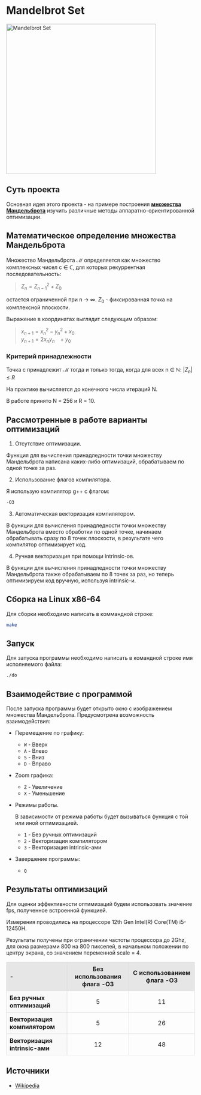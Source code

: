 # Mandelbrot Set
<img src="https://github.com/user-attachments/assets/9c81d36c-0835-463d-b92d-098ecb10fdc2" alt="Mandelbrot Set" width="400" height="400">

## Суть проекта
Основная идея этого проекта - на примере построения [**множества Мандельброта**](https://ru.wikipedia.org/wiki/%D0%9C%D0%BD%D0%BE%D0%B6%D0%B5%D1%81%D1%82%D0%B2%D0%BE_%D0%9C%D0%B0%D0%BD%D0%B4%D0%B5%D0%BB%D1%8C%D0%B1%D1%80%D0%BE%D1%82%D0%B0) изучить различные методы аппаратно-ориентированной оптимизации. 

## Математическое определение множества Мандельброта

Множество Мандельброта ℳ определяется как множество комплексных чисел c ∈ ℂ, для которых рекуррентная последовательность: <br>

> $Z_n = Z_{n-1}^2 + Z_0$ <br>

остается ограниченной при n → ∞.
$Z_0$ - фиксированная точка на комплексной плоскости.

 Выражение в координатах выглядит следующим образом: <br>
> $x_{n+1} = x_n^2 - y_n^2 + x_0$ <br>
$y_{n+1} = 2x_ny_n ~~~  + y_0$

### Критерий принадлежности
Точка c принадлежит ℳ тогда и только тогда, когда для всех n ∈ ℕ:
$|Z_n| ≤ R$

На практике вычисляется до конечного числа итераций N.

В работе принято N = 256 и R = 10.

## Рассмотренные в работе варианты оптимизаций
1. Отсутствие оптимизации.

Функция для вычисления принадледности точки множеству Мандельброта написана каких-либо оптимизаций, обрабатываем по одной точке за раз.

2. Использование флагов компилятора.

Я использую компилятор g++ с флагом:
```bash
-O3
```
3. Автоматическая векторизация компилятором.

В функции для вычисления принадледности точки множеству Мандельброта вместо обработки по одной точке, начинаем обрабатывать сразу по 8 точек плоскости, в результате чего компилятор оптимизирует код.

4. Ручная векторизация при помощи intrinsic-ов.

В функции для вычисления принадледности точки множеству Мандельброта также обрабатываем по 8 точек за раз, но теперь оптимизируем код вручную, используя intrinsic-и.

## Сборка на Linux x86-64
Для сборки необходимо написать в коммандной строке:
```bash
make
```

## Запуск
Для запуска программы необходимо написать в командной строке имя исполняемого файла:
```bash
./do
```

## Взаимодействие с программой
После запуска программы будет открыто окно с изображением множества Мандельброта. Предусмотрена возможность взаимодействия:

- Перемещение по графику:
    - ```W``` - Вверх
    - ```A``` - Влево
    - ```S``` - Вниз
    - ```D``` - Вправо

- Zoom графика:
    - ```Z``` - Увеличение
    - ```X``` - Уменьшение
 
- Режимы работы.

  В зависимости от режима работы будет вызываться функция с той или иной оптимизацией.
    - ```1``` - Без ручных оптимизаций
    - ```2``` - Векторизация компилятором
    - ```3``` - Векторизация intrinsic-ами

- Завершение программы:
    - ```Q```
 
## Результаты оптимизаций
Для оценки эффективности оптимизаций будем использовать значение fps, полученное встроенной функцией.

Измерения проводились на процессоре 12th Gen Intel(R) Core(TM) i5-12450H.

Результаты получены при ограничении частоты процессора до 2Ghz, для окна размерами 800 на 800 пикселей, в начальном положении по центру экрана, со значением переменной scale = 4.

<table style="width: 100%; border-collapse: collapse;">
  
  <tr>
    <th style="background-color: #e6e6e6; border: 1px solid #ddd; padding: 8px; text-align: left;">
      -
    </th>
    <th style="background-color: #e6e6e6; border: 1px solid #ddd; padding: 8px; text-align: center;">
      Без использования флага -O3
    </th>
    <th style="background-color: #e6e6e6; border: 1px solid #ddd; padding: 8px; text-align: center;">
      С использованием флага -O3
    </th>
  </tr>
  
  <tr>
    <td style="background-color: #f9f9f9; border: 1px solid #ddd; padding: 8px; font-weight: bold;">
      Без ручных оптимизаций 
    </td>
    <td style="border: 1px solid #ddd; padding: 8px; text-align: center;">
      5
    </td>
    <td style="border: 1px solid #ddd; padding: 8px; text-align: center;">
      11
    </td>
  </tr>
  
  <tr>
    <td style="background-color: #f9f9f9; border: 1px solid #ddd; padding: 8px; font-weight: bold;">
      Векторизация компилятором
    </td>
    <td style="border: 1px solid #ddd; padding: 8px; text-align: center;">
      5
    </td>
    <td style="border: 1px solid #ddd; padding: 8px; text-align: center;">
      26
    </td>
  </tr>

  <tr>
    <td style="background-color: #f9f9f9; border: 1px solid #ddd; padding: 8px; font-weight: bold;">
      Векторизация intrinsic-ами
    </td>
    <td style="border: 1px solid #ddd; padding: 8px; text-align: center;">
      12
    </td>
    <td style="border: 1px solid #ddd; padding: 8px; text-align: center;">
      48
    </td>
  </tr>
  
</table>

## Источники

- [Wikipedia](https://ru.wikipedia.org/wiki/%D0%9C%D0%BD%D0%BE%D0%B6%D0%B5%D1%81%D1%82%D0%B2%D0%BE_%D0%9C%D0%B0%D0%BD%D0%B4%D0%B5%D0%BB%D1%8C%D0%B1%D1%80%D0%BE%D1%82%D0%B0)
